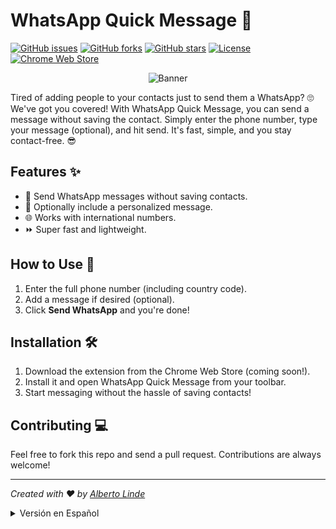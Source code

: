 # WhatsApp Quick Message 🚀

[![GitHub issues](https://img.shields.io/github/issues/AlbertoLinde/whatsapp-quick-message.svg)](https://github.com/AlbertoLinde/whatsapp-quick-message/issues)
[![GitHub forks](https://img.shields.io/github/forks/AlbertoLinde/whatsapp-quick-message.svg)](https://github.com/AlbertoLinde/whatsapp-quick-message/network)
[![GitHub stars](https://img.shields.io/github/stars/AlbertoLinde/whatsapp-quick-message.svg)](https://github.com/AlbertoLinde/whatsapp-quick-message/stargazers)
[![License](https://img.shields.io/badge/License-MIT-green)](LICENSE)
[![Chrome Web Store](https://img.shields.io/badge/Status-Pending%20Approval-yellow)](https://chrome.google.com/webstore/detail/whatsapp-quick-message/dlnbbkcoadlkihijmfkphkldkkkkdmog)


<center>

![Banner](https://i.imgur.com/SVHHysT.png)

</center>


Tired of adding people to your contacts just to send them a WhatsApp? 🙄 We've got you covered! With WhatsApp Quick Message, you can send a message without saving the contact. Simply enter the phone number, type your message (optional), and hit send. It's fast, simple, and you stay contact-free. 😎

## Features ✨
- 📲 Send WhatsApp messages without saving contacts.
- 💬 Optionally include a personalized message.
- 🌐 Works with international numbers.
- ⏩ Super fast and lightweight.

## How to Use 🚀
1. Enter the full phone number (including country code).
2. Add a message if desired (optional).
3. Click **Send WhatsApp** and you're done!

## Installation 🛠️
1. Download the extension from the Chrome Web Store (coming soon!).
2. Install it and open WhatsApp Quick Message from your toolbar.
3. Start messaging without the hassle of saving contacts!

## Contributing 💻
Feel free to fork this repo and send a pull request. Contributions are always welcome!

---

_Created with ❤️ by [Alberto Linde](https://www.albertolinde.com)_

<details>
<summary>Versión en Español</summary>

# WhatsApp Quick Message 🚀

¿Cansado de agregar a la gente solo para poder enviarles un WhatsApp? 🙄 ¡Tenemos la solución para ti! Con WhatsApp Quick Message, puedes enviar mensajes sin necesidad de guardar el contacto. Simplemente ingresa el número de teléfono, escribe un mensaje (opcional) y ¡envía! Rápido, sencillo y sin agregar contactos. 😎

## Características ✨
- 📲 Envía un WhatsApp sin agregar a la persona a tus contactos.
- 💬 Añade un mensaje personalizado de forma opcional.
- 🌐 Funciona con números internacionales.
- ⏩ Súper rápido y ligero.

## Cómo Usar 🚀
1. Ingresa el número completo (incluyendo el código de país).
2. Añade un mensaje si lo deseas (opcional).
3. Haz clic en **Enviar WhatsApp** ¡y listo!

## Instalación 🛠️
1. Descarga la extensión desde la Chrome Web Store (¡próximamente!).
2. Instálala y abre WhatsApp Quick Message desde tu barra de herramientas.
3. ¡Empieza a enviar mensajes sin complicaciones!

## Contribuir 💻
¡Siéntete libre de hacer un fork de este repo y enviar un pull request! Todas las contribuciones son bienvenidas.

---

_Creado con ❤️ por [Alberto Linde](https://www.albertolinde.com)_

</details>
